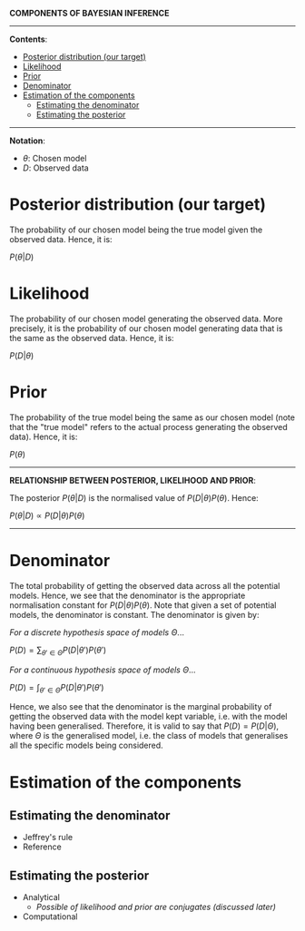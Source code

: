 **COMPONENTS OF BAYESIAN INFERENCE**

---

**Contents**:

- [Posterior distribution (our target)](#posterior-distribution-our-target)
- [Likelihood](#likelihood)
- [Prior](#prior)
- [Denominator](#denominator)
- [Estimation of the components](#estimation-of-the-components)
  - [Estimating the denominator](#estimating-the-denominator)
  - [Estimating the posterior](#estimating-the-posterior)

---

**Notation**:

- $\theta$: Chosen model
- $D$: Observed data

# Posterior distribution (our target)
The probability of our chosen model being the true model given the observed data. Hence, it is:

$P(\theta | D)$

# Likelihood
The probability of our chosen model generating the observed data. More precisely, it is the probability of our chosen model generating data that is the same as the observed data. Hence, it is:

$P(D | \theta)$

# Prior
The probability of the true model being the same as our chosen model (note that the "true model" refers to the actual process generating the observed data). Hence, it is:

$P(\theta)$

---

**RELATIONSHIP BETWEEN POSTERIOR, LIKELIHOOD AND PRIOR**:

The posterior $P(\theta | D)$ is the normalised value of $P(D | \theta) P(\theta)$. Hence:

$P(\theta | D) \propto P(D | \theta) P(\theta)$

---

# Denominator
The total probability of getting the observed data across all the potential models. Hence, we see that the denominator is the appropriate normalisation constant for $P(D | \theta) P(\theta)$. Note that given a set of potential models, the denominator is constant. The denominator is given by:

_For a discrete hypothesis space of models_ $\Theta$...

$\displaystyle P(D) = \sum_{\theta' \in \Theta} P(D | \theta') P(\theta')$

_For a continuous hypothesis space of models_ $\Theta$...

$\displaystyle P(D) = \int_{\theta' \in \Theta} P(D | \theta') P(\theta')$

Hence, we also see that the denominator is the marginal probability of getting the observed data with the model kept variable, i.e. with the model having been generalised. Therefore, it is valid to say that $P(D) = P(D | \Theta)$, where $\Theta$ is the generalised model, i.e. the class of models that generalises all the specific models being considered.

# Estimation of the components
## Estimating the denominator
- Jeffrey's rule
- Reference

## Estimating the posterior
- Analytical
    - _Possible of likelihood and prior are conjugates (discussed later)_
- Computational